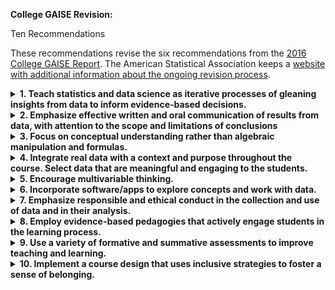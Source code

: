 **College GAISE Revision:**

Ten Recommendations

These recommendations revise the six recommendations from the [2016 College GAISE Report](https://www.amstat.org/education/guidelines-for-assessment-and-instruction-in-statistics-education-(gaise)-reports). The American Statistical Association keeps a [website with additional information about the ongoing revision process](https://community.amstat.org/collegegaiserevision/home).

<details>

<summary><b>1. Teach statistics and data science as iterative processes of gleaning insights from data to inform evidence-based decisions.</b></summary>

-   <details>

    <summary><b>We use data to understand the world better.</b></summary>

    In trying to understand the world around us, we have questions. An introductory statistics course should help students

    -   connect data collection and gathering evidence;
    -   derive quantities from data, i.e., statistics, that relate to the questions;
    -   learn about the questions using visualizations, numerical summaries, and inferential procedures involving these statistics or the original data.

    Here, "inferential procedures" refers to statistical methods that convey the *strength* of evidence that bears on scientific questions of interest.

    </details>

-   <details>

    <summary><b>Statistics and the scientific method.</b></summary>

    In one sense, statistics is an implementation of the scientific method, a multi-step process involving forming a question, developing a hypothesis, gathering data, testing the hypothesis, drawing conclusions, and communicating results. These steps all have clear analogues in statistics, and it should be the aim of any introductory statistics course to help students understand both the process and the analogy. Furthermore, science is often an iterative process, where the results lead to more questions and refined hypotheses. Again, the analogy to statistics is straightforward and this iterative process should be exhibited for students via examples in an introductory statistics course.

    Introductory statistics should convey the seamless integration of statistical methods and the scientific method, how visualizations inform inferential statistical methods, and how inferential statistical methods can lead to new related questions. Liberal use of examples drawn from real datasets is essential; see Recommendation 4.

    </details>

-   <details>

    <summary><b>References:</b></summary>

    -   None yet

    </details>

-   *Recommendation Team: Melissa Pittard (chair), Rachel Saidi, Anna Bargagliotti, Chris Malone*

</details>

<details>

<summary><b>2. Emphasize effective written and oral communication of results from data, with attention to the scope and limitations of conclusions</b></summary>

Producing results is only one step in learning from data; it is crucial for students to be able to effectively communicate their findings. This includes both written and oral communication, ensuring that results are presented clearly and accurately.

Effective communication of the results of data analysis starts with understanding and communicating the provenance and lineage of the data---the source of the data and how it might have changed since---with clear emphasis on how this knowledge affects the conclusions that can be drawn from the data. In addition, effective communication includes an understanding that conclusions drawn from inference or data visualization/analysis represent evidence but not proof. Conclusions drawn from data can help lead us to a clearer understanding and iterations of the process can continue to improve our understanding. Effective communication acknowledges limitations and provides context around the results.

Written communication might take the form of requiring complete sentences in stating conclusions from data or more formal written projects or requiring significant and articulate documentation or comments in data science projects. Oral communication might mean effective communication with users or with peers or it might mean more formal presentations.

-   <details>

    <summary><b>Other examples of written or oral communication:</b></summary>

    -   Writing assignments that include sections on methodology, results, and discussion of the limitations and scope of their findings.
    -   Class presentations focusing on clearly explaining methods, results, and the limitations of their conclusions.
    -   Peer review sessions where students critique each other’s reports or presentations, particularly focusing on how well the scope and limitations of the conclusions are communicated.
    -   Online or in-class discussion forums where students respond to hypothetical scenarios, identifying the scope and limitations of potential conclusions based on provided data and/or case study.
    -   Requiring students to engage in multiple forms of both written and oral communication is particularly valuable.
    -   Additional ideas to be linked here.

    </details>

-   <details>

    <summary><b>References:</b></summary>

    -   None yet

    </details>

-   *Recommendation Team: Sara Stoudt (chair), Victor Piercey, Larry Lesser, Dave Hunter*

</details>

<details>

<summary><b>3. Focus on conceptual understanding rather than algebraic manipulation and formulas.</b></summary>

Given limited time we are able to devote to instruction, it is important to prioritize the ideas that we choose to ask our students to engage with. Technology tools are becoming ubiquitous, students will essentially *always* have internet access, and professional statisticians rely heavily on computing. Thus, there is no statistical reason for students to practice manual calculations of complex statistical formulas. Consequently, manual formulas and algebraic manipulations are not a priority for an introductory statistics course and should be deemphasized or removed completely.

If formulas are used in an introductory statistics context, it should be for the purpose of illustrating concepts rather than obtaining a numerical result. [ I think this should all be deleted.  Sounds like someone is making an argument FOR including formulas!  For example, the formula for sample variance reveals that this measure of spread is roughly the mean squared deviation from the sample mean, which is helpful in understanding why standard deviation is roughly, but not exactly, the mean absolute deviation. In a more advanced course, the divisor of (n--1) in the sample variance formula might inform a conceptual discussion about unbiased estimators. The formula for sample correlation can be expressed as the mean product of two variables after they are both standardized, a fact through which multiple concepts may be better understood.] We see little pedagogical value, from a statistical perspecitve, in numerically calculating a variance, standard deviation, or correlation. On the other hand, demonstrating the computing tools that implement these formulas can have value and may be considered a special case of Recommendation 6.

-   <details>

    <summary><b>Simulation based inference (SBI):</b></summary>

    SBI has been developed to the point where it can form the basis of an entire introductory statistics course. SBI emphasizes concepts of inferential statistics, leveraging computing power rather than relying on large-sample approximations to common families of distributions. Choosing to base an introductory course on SBI has advantages and disadvantages relative to a more traditional approach: While concepts are the focus of SBI and the methods used for SBI are much more flexible than standard inferential methods such as t-, z-, F-, or chi-square-based inference, these standard approaches are still widely used so students may benefit from learning them. These guidelines do not make a recommendation for or against SBI; either approach, or indeed a combined approach, can be effective.

    </details>

-   <details>

    <summary><b>References:</b></summary>

    -   None yet

    </details>

-   *Recommendation Team: Nick Horton (chair), Rebecca Wong, Laura Ziegler, Joe Roith, Ulrike Genschel, Lisa Kay*

</details>

<details>

<summary><b>4. Integrate real data with a context and purpose throughout the course. Select data that are meaningful and engaging to the students.</b></summary>

Using real data in context is crucial in teaching and learning statistics, both to give students experience with analyzing genuine data and to illustrate the usefulness and fascination of our discipline. Statistics can be thought of as the science of learning from data, so the context of the data becomes an integral part of the problem-solving experience. The introduction of a dataset should include a context that explains how and why the data were produced or collected. Students should practice formulating good questions and answering them appropriately based on how the data were produced and analyzed.

Using real datasets of interest to students is a good way to engage students in thinking about the data and relevant statistical concepts. Neumann, Hood and Neumann (2013) explored reflections of students who used real data in a statistics course and found the use of real data was associated with students’ appreciating the relevance of the course material to everyday life. Further, students indicated that they felt the use of real data made the course more interesting.

-   <details>

    <summary><b>Suggestions for teachers:</b></summary>

    -   Use real data from studies to enliven your class, motivate students, and increase the relevance of the course to the real world.\
    -   Use data with a variety of contexts as the catalyst for exploration, generating the questions, and informing interpretations to conclusions.\
    -   Consider using class-generated data. Maintain student privacy.
    -   Consider using the same dataset for multiple purposes throughout the course. Encourage students to explore how multiple variables in the datasets relate to one another.
    -   Minimize the use of hypothetical datasets to illustrate a particular point or to assess a specific concept.\
    -   Search web data repositories, textbooks, journal articles, software packages, and websites with surveys/polls for good raw data or summarized data to use in class activities. Expect new sources of data to become available each year.
    -   Expose students to data that they interact with on a regular basis, such as data generated by online social networks or data tracked regularly on mobile smart devices (Gould 2010).
    -   Be alert to the messiness of much real data before using it in a course; better still, expose students to typical issues such as missing observations, inconsistent identifiers, and the challenges of merging data from multiple sources (Carver and Stephens, 2014).
    -   Introduce students to interactive data visualization websites (Ridgway, 2023), such as the Gapminder software (<http://www.gapminder.org>).\
    -   Consider opportunities to align the data sources you select to institutional objectives at your school. You may want to seek out datasets related to expanding students’ global awareness, focusing on social justice concerns, or exploring issues of local importance.
    -   Seek out real data directly from a practicing research scientist or a source at one’s home institution.

    </details>

-   <details>

    <summary><b>References:</b></summary>

    -   Carver, R. H., & Stephens, M. (2014). It is time to include data management in introductory statistics. In *Ninth International Conference on Teaching Statistics*. <http://iaseweb.org/icots/9/proceedings/pdfs/ICOTS9_C134_CARVER.pdf> .
    -   Gould, R. (2010). Statistics and the modern student. *International Statistical Review*, 78(2), 297--315.
    -   Neumann, D. L., Hood, M., & Neumann, M. M. (2013). Using real-life data when teaching statistics: Student perceptions of this strategy in an introductory statistics course. *Statistics Education Research Journal*, 12(2), 59--70.
    -   Ridgway, J. (2023). Why Engage with Civic Statistics?. In *Statistics for Empowerment and Social Engagement: Teaching Civic Statistics to Develop Informed Citizens* (pp. 1--13). Cham: Springer International Publishing.

    </details>

-   *Recommendation Team: Rob Gould (chair), Robin Lock, Ambika Silva, Jennifer Broatch, Jamie Perrett*

</details>

<details>

<summary><b>5. Encourage multivariable thinking.</b></summary>

Multivariable thinking is critical for students to be able to navigate our complex, data-driven world. It is no longer a luxury---it is a necessity. Instructors are encouraged to help students understand that the world is not univariate or bivariate. Phenomena in areas such as economics, medicine, social sciences, and natural sciences are influenced by a multitude of factors, and there are many sources of data readily available that have lots of cases and many variables. We encourage instructors to include some of these datasets in classes and projects or homework, even when students might only be looking at one or two of the variables at a time. Help students get comfortable working with larger datasets.

Discuss or create data visualizations that have more than two variables. When studying datasets, small or large, discuss other variables that might be relevant and that might have been included. Using datasets with multiple variables, challenge students working in small groups to create a visual story that explains a real-world scenario using the data. Spend time discussing confounding variables and interactions such as Simpson’s paradox.

While multiple regression is one way to encourage multivariable thinking, it is not the only way nor is it the exact target of this recommendation. There are many other ways to encourage students to consider multiple variables in their thinking.

While using simple regression as a teaching tool, help students understand that multiple regression is often more practical. Using an example like a website estimating home prices, ask students whether the home price can be accurately estimated from a single variable. Discuss with students the shortcomings of only considering square footage, or any other single variable. Ask them which other variables might be needed to calculate an accurate estimate of home price. Emphasize that because the world is complex, phenomena typically cannot be understood using a single variable.

-   <details>

    <summary><b>References:</b></summary>

    -   None yet

    </details>

-   *Recommendation Team: Kelly McConville (chair), Ben Baumer, Nathan Tintle, Mine Dogucu, Patti Frazer Lock*

</details>

<details>

<summary><b>6. Incorporate software/apps to explore concepts and work with data.</b></summary>

Given the ubiquity of data in the modern environment, students may be working with complex real-world datasets, even in the introductory course. Therefore, it is important that students become proficient in the tools that will equip them to work with such data. Incorporating statistical software and/or apps in your course provides students an opportunity to be more creative and expansive in their analysis approach than they might have the ability to be with more limited technology, such as a graphing calculator. Teaching students how to use statistical software and/or apps also prepares them to do statistical analysis beyond the course and potentially prepare them for data analysis in future research, internships, and careers. Additionally, these tools can help students more effectively learn statistical concepts, not just apply them.

The goal of this document is not to prescribe a specific technology. In fact, most software tools are similar, so students can transfer knowledge about one tool as they start to work with others.

-   <details>

    <summary>Here are a few points to consider as you select technology for your course:</summary>

    -   What is the assumed computing background of your student population? This will help determine a tool that is the appropriate level for the course.
    -   What is the primary student audience? Is this a course for statistics majors or a general education course? This will help determine what technology skills may be most helpful for your students’ future careers.
    -   What resources are available to students in and outside of the classroom? Consider a web browser based platform, rather than installed software, that students can access from a variety of devices.
    -   How is the course designed to support student learning of new technology? For example, students will require more in-class time to support learning a code-based platform rather than an app or point-and-click based platform.
    -   Additional information to about each of these considerations is available in the section below on teaching coding.

    </details>

-   <details>

    <summary>Teaching coding in introductory statistics</summary>

       -   Why you might teach coding in intro course / early in curriculum
    -   Consider course design that supports student learning, e.g., a weekly lab dedicated to computing
    -   Consider server-based set up for easier student access (Çetinkaya-Rundel and Rundel, 2018)
    -   Why you might choose to NOT teach coding in an intro course
 

    </details>

-   <details>

    <summary><b>References:</b></summary>

    -   Çetinkaya-Rundel, M. & Rundel, C. (2018). Infrastructure and tools for teaching computing throughout the statistical curriculum. The American Statistician, 72(1), 58--65.

    </details>

-   *Recommendation Team: Hunter Glanz (chair), Michael Sullivan, Amelia McNamara, Patti Frazer Lock*

</details>

<details>

<summary><b>7. Emphasize responsible and ethical conduct in the collection and use of data and in their analysis.</b></summary>

As articulated in the [Ethical Guidelines for Statistical Practice](https://zenodo.org/records/7092386) as published by the American Statistical Association (2022), "Good statistical practice is fundamentally based on transparent assumptions, reproducible results, and valid interpretations." Such guidelines have existed for decades (Hurwitz and Gardenier, 2012), other professional statistical organizations have published similar documents (e.g., International Statistical Institute, 2018), and, more recently, guidelines for ethical data science have been developed (e.g., Institute and Faculty of Actuaries and Royal Statistical Society, 2019). Such practice should extend to the statistics classroom as well.

Many of the time-tested professional ethical guidelines in the publications above have direct relevance in the statistics classroom. In addition, the field of statistics is changing, and with these changes come new ethical imperatives in statistics education. As Rameela Raman, Jessica Utts, Andrew Cohen, and Mathew Hayat write in a 2023 article in *The American Statistician*, "with technological advancement and the increase in availability of real-world datasets, it is necessary that instruction also integrate the ethical aspects around data sources, such as privacy, how the data were obtained and whether participants consent to the use of their data."

Ideally, Recommendation 7 should not stand on its own but rather influence each of the other recommendations. This is precisely the philosophy of Raman et al. (2023), the full text of which is available at <https://doi.org/10.1080/00031305.2022.2156612>.

-   <details>

    <summary><b>References:</b></summary>

    -   American Statistical Association (2022), Ethical Guidelines for Statistical Practice. <https://zenodo.org/records/7092386>.
    -   Hurwitz, S., & Gardenier, J. S. (2012). Ethical guidelines for statistical practice: The first 60 years and beyond. The American Statistician, 66(2), 99--103.
    -   Institute and Faculty of Actuaries and Royal Statistical Society (2019). A Guide for Ethical Data Science. <https://rss.org.uk/RSS/media/News-and-publications/Publications/Reports%20and%20guides/A-Guide-for-Ethical-Data-Science-Final-Oct-2019.pdf>
    -   International Statistical Institute (2018), Declaration on Professional Ethics. <https://www.isi-web.org/images/about/Declaration-EN2010.pdf>.
    -   Raman, R., Utts, J., Cohen, A. I., & Hayat, M. J. (2023). Integrating Ethics into the Guidelines for Assessment and Instruction in Statistics Education (GAISE). *The American Statistician*, 77(3), 323--330. <https://doi.org/10.1080/00031305.2022.2156612>

    </details>

-   *Recommendation Team: Judith Canner (chair), Matthew Hayat, Shonda Kuiper, Jessica Utts, Donna Lalonde*

</details>

<details>

<summary><b>8. Employ evidence-based pedagogies that actively engage students in the learning process.</b></summary>

Active learning has been described as a set of approaches that involve students in doing things and thinking about the things they are doing (Bonwell and Eison 1991). Using active learning methods in class allows students to discover, construct, and understand important statistical ideas as well as to engage in statistical thinking. Other benefits include the practice students get communicating in statistical language and learning to work in teams to solve problems. Activities provide teachers with a method of assessing student learning and provide feedback to the instructor on how well students are learning. A recent meta-analysis (Freeman et al. 2014) concludes that there are distinct advantages in terms of course outcomes when active learning is employed in STEM courses.

Instructors should not underestimate the learning gains that can be achieved with activities or overestimate the value of lectures to convey information. Embedding even brief activities within lectures can break the natural occasional dips in attention associated with passive or minimally engaged listeners.

Whereas some rich activities can take an entire class session, many valuable activities need not take much time. A think-pair-share discussion or prediction exercise may take only 2-3 minutes, which might otherwise be spent in redundant lecturing due to audience inattention. Collecting on-the-spot data may take more time but reaps benefits beyond the single activity that prompted the collection (see Recommendation 4).

What do we want besides active learning? Consider high-impact practices from AAC&U: <https://www.aacu.org/trending-topics/high-impact>.

-   <details>

    <summary><b>Suggestions for teachers:</b></summary>

    -   Ground activities in the context of real data with a motivating question.
    -   Consider the student's need for physical explorations (e.g., die rolling, card drawing) prior to the use of computer simulations to illustrate or practice concepts.
    -   Encourage predictions from students about the results of a study that provides the data for an activity before analyzing the data. This motivates the need for statistical methods. (If all results were predictable, we would not need either data or statistics.)
    -   Avoid activities that lead students step-by-step through a list of procedures. Instead, allow students to discuss and think about the data and the problem.
    -   When planning activities, be sure there is enough time to explain the problem, let the students work through the problem, and wrap-up the activity during the same class period.
    -   Consider low-/no-stakes peer assessment (where students comment on or rate a classmate’s work) within class to provide quick feedback and to improve the quality of final assessments. Ideas: Active learning, gamification, transparency
    -   Use apps, projects, in-class activities, work with your neighbor, explain to your neighbor, clicker quizzes, have students teach a topic or a principle to the class, group work, ...

    </details>

-   <details>

    <summary><b>References:</b></summary>

    -   Bonwell, C. C., & Eison, J. A. (1991). *Active learning: Creating excitement in the classroom. 1991 ASHE-ERIC higher education reports.* ERIC Clearinghouse on Higher Education, The George Washington University, One Dupont Circle, Suite 630, Washington, DC 20036--1183.
    -   Freeman, S., Eddy, S. L., McDonough, M., Smith, M. K., Okoroafor, N., Jordt, H., & Wenderoth, M. P. (2014). Active learning increases student performance in science, engineering, and mathematics. *Proceedings of the national academy of sciences*, 111(23), 8410--8415.
    -   Building Thinking Classes, by Peter Liljedahl
    -   Deslauriers, et al., "Measuring active learning versus feeling of learning in response to being actively engaged in the classroom," PNAS, 116(39), September 24, 2019.

    </details>

-   *Recommendation Team: Beth Chance (chair), Hollylynne Lee, Amanda Ellis, Anelise Sabbag, Jamie Perrett*

</details>

<details>

<summary><b>9. Use a variety of formative and summative assessments to improve teaching and learning.</b></summary>

There are a wide variety of assessments for statistics courses, and each have the opportunity to provide valuable feedback for students and instructors when used effectively in a course. There are two basic types of assessments: formative and summative. *Formative assessments* help instructors monitor student learning by providing ongoing, and typically immediate, feedback. *Summative assessments* are used to evaluate student learning at the end of a unit in the course (Eberly Center, 2024).

Formative assessments are low-stakes assessments that provide students and instructors immediate feedback about students' learning and understanding of the course content. They are typically counted for little to no points in a students' grade, as their purpose is to provide feedback throughout the learning process. For example, using clicker-type quizzes during class encourages students to reflect on and apply the content they've just learned. Clicker-type quizzes also give instructors immediate time feedback about the class's general understanding, and they can use this information to determine how to proceed next in the class period. [Reference something about just-in-time teaching here?]

Summative assessments, such as exams and final projects, provide students an opportunity to demonstrate their learning of the content and understanding of application. These are often done at major milestone points in the course, such as in the midterm and end of the semester. Instructors have the opportunity to make these assessments meaningful to assess students' ability to apply the course content in a context most similar to how they may engage with it outside of the course. Summative assessments that occur during the term can provide students and instructors opportunities to reflect on current learning and make adjustments accordingly the remainder of the term.

Instructors may also utilize tools such as mid-semester surveys and classroom observations to assess and improve their teaching. These mechanisms give instructors another view into the student experience, such as the classroom environment and considerations around accessibility and inclusion, that are not easily evaluated through student performance.

-   <details>

    <summary><b>More information:</b></summary>

    -   Use exams as learning experiences by allowing students to redo missed problems for partial credit
    -   Discussion of team-based assessments
        -   Benefits to students
        -   Challenges
        -   Assessing individual vs. group contributions
        -   Best practices for forming and supporting groups
        -   Meaningful assessment, feedback, opportunities for revision, etc. at scale

    </details>

-   <details>

    <summary><b>References:</b></summary>

    -   Carnegie Mellon University Eberly Center. *What is the difference between formative and summative assessment?* <https://www.cmu.edu/teaching/assessment/basics/formative-summative.html>

    </details>

-   *Recommendation Team: Julie Neisler (chair), Andy Zieffler, Matt Beckman, Jennifer Ward, Kate Kozak*

</details>

<details>

<summary><b>10. Implement a course design that uses inclusive strategies to foster a sense of belonging.</b></summary>

Inclusive course design encourages us to move beyond a one-size-fits-all approach to teaching and instead consider how diverse learning styles, experiences, and backgrounds can contribute to a more dynamic and engaging learning environment.This requires mutual respect between the instructor and the students. It includes building a classroom culture of mutual respect between students and their peers. It might start with creating a syllabus that is more welcoming than punitive. It might mean re-branding office hours as “student hours” and holding them in a non-threatening location. It might mean including group work in the course design, and overtly discussing how to work effectively and respectfully with all group members. It might mean making an effort, where possible, to get to know all students individually. Students who feel like they don’t belong or who fear being judged are less likely to participate in discussions, ask questions, or seek help when they need it.

In all cases, it means treating students with respect and dignity. It encourages instructors to know their audience, and to avoid using jargon, sayings, and cliches that may not be understood by students from different cultures. Incorporating case studies or examples that are relevant to students from different cultural or socioeconomic backgrounds can make the material more relatable and engaging. Students who feel respected in their academic environment are more likely to persist.

-   Could talk about universal design (<https://udlguidelines.cast.org/>) and link to more ideas later.

-   <details>

    <summary><b>References:</b></summary>

    -   None yet

    </details>

-   *Recommendation Team: Jo Hardin (chair), Allison Theobold, Suzy Thornton, Maria Tackett*

</details>
